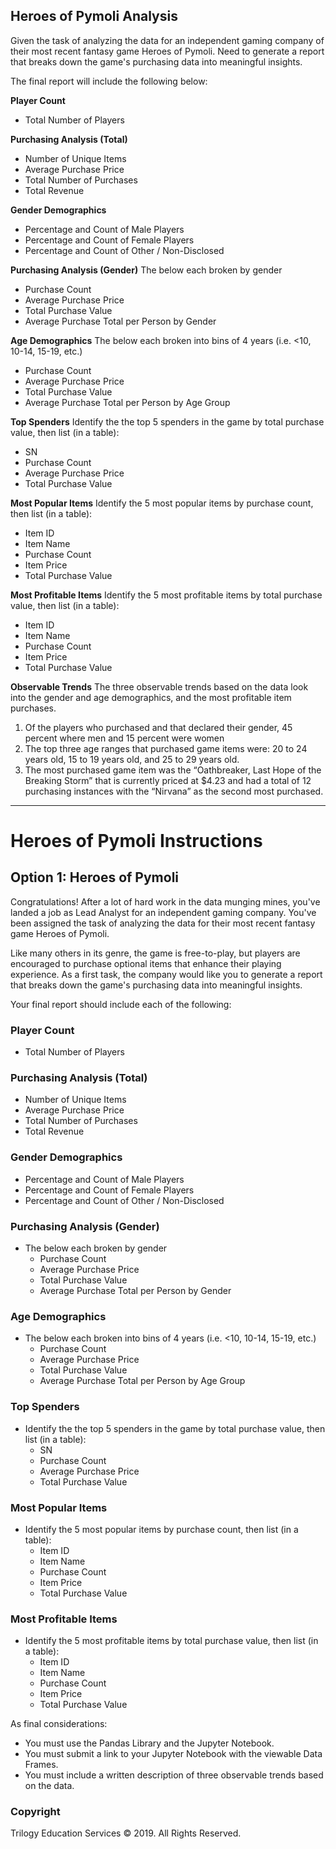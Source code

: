 ## Heroes of Pymoli Analysis

Given the task of analyzing the data for an independent gaming company of their most recent fantasy game Heroes of Pymoli. Need to generate a report that breaks down the game's purchasing data into meaningful insights.

The final report will include the following below:

**Player Count**
- Total Number of Players


**Purchasing Analysis (Total)**
- Number of Unique Items
- Average Purchase Price
- Total Number of Purchases
- Total Revenue


**Gender Demographics**
- Percentage and Count of Male Players
- Percentage and Count of Female Players
- Percentage and Count of Other / Non-Disclosed


**Purchasing Analysis (Gender)**
The below each broken by gender
- Purchase Count
- Average Purchase Price
- Total Purchase Value
- Average Purchase Total per Person by Gender


**Age Demographics**
The below each broken into bins of 4 years (i.e. <10, 10-14, 15-19, etc.)
- Purchase Count
- Average Purchase Price
- Total Purchase Value
- Average Purchase Total per Person by Age Group


**Top Spenders**
Identify the the top 5 spenders in the game by total purchase value, then list (in a table):
- SN
- Purchase Count
- Average Purchase Price
- Total Purchase Value


**Most Popular Items**
Identify the 5 most popular items by purchase count, then list (in a table):
- Item ID
- Item Name
- Purchase Count
- Item Price
- Total Purchase Value


**Most Profitable Items**
Identify the 5 most profitable items by total purchase value, then list (in a table):
- Item ID
- Item Name
- Purchase Count
- Item Price
- Total Purchase Value

**Observable Trends**
The three observable trends based on the data look into the gender and age demographics, and the most profitable item purchases.
1. Of the players who purchased and that declared their gender, 45 percent where men and 15 percent were women
2. The top three age ranges that purchased game items were: 20 to 24 years old, 15 to 19 years old, and 25 to 29 years old. 
3. The most purchased game item was the “Oathbreaker, Last Hope of the Breaking Storm” that is currently priced at $4.23 and had a total of 12 purchasing instances with the “Nirvana” as the second most purchased.

---

# Heroes of Pymoli Instructions


## Option 1: Heroes of Pymoli

Congratulations! After a lot of hard work in the data munging mines, you've landed a job as Lead Analyst for an independent gaming company. You've been assigned the task of analyzing the data for their most recent fantasy game Heroes of Pymoli.

Like many others in its genre, the game is free-to-play, but players are encouraged to purchase optional items that enhance their playing experience. As a first task, the company would like you to generate a report that breaks down the game's purchasing data into meaningful insights.

Your final report should include each of the following:

### Player Count

* Total Number of Players

### Purchasing Analysis (Total)

* Number of Unique Items
* Average Purchase Price
* Total Number of Purchases
* Total Revenue

### Gender Demographics

* Percentage and Count of Male Players
* Percentage and Count of Female Players
* Percentage and Count of Other / Non-Disclosed

### Purchasing Analysis (Gender)

* The below each broken by gender
  * Purchase Count
  * Average Purchase Price
  * Total Purchase Value
  * Average Purchase Total per Person by Gender

### Age Demographics

* The below each broken into bins of 4 years (i.e. &lt;10, 10-14, 15-19, etc.)
  * Purchase Count
  * Average Purchase Price
  * Total Purchase Value
  * Average Purchase Total per Person by Age Group

### Top Spenders

* Identify the the top 5 spenders in the game by total purchase value, then list (in a table):
  * SN
  * Purchase Count
  * Average Purchase Price
  * Total Purchase Value

### Most Popular Items

* Identify the 5 most popular items by purchase count, then list (in a table):
  * Item ID
  * Item Name
  * Purchase Count
  * Item Price
  * Total Purchase Value

### Most Profitable Items

* Identify the 5 most profitable items by total purchase value, then list (in a table):
  * Item ID
  * Item Name
  * Purchase Count
  * Item Price
  * Total Purchase Value

As final considerations:

* You must use the Pandas Library and the Jupyter Notebook.
* You must submit a link to your Jupyter Notebook with the viewable Data Frames.
* You must include a written description of three observable trends based on the data.


### Copyright

Trilogy Education Services © 2019. All Rights Reserved.
